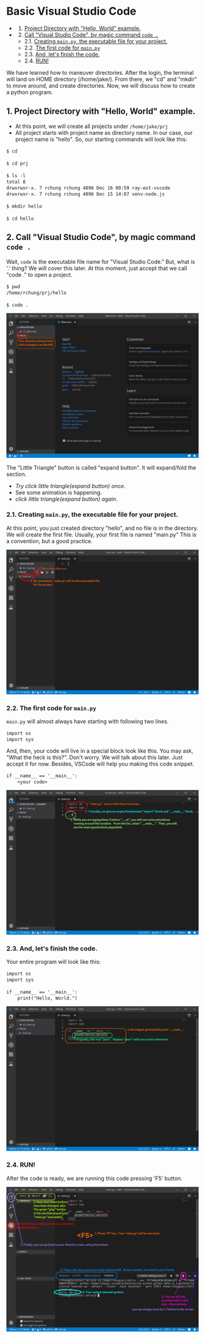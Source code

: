 # Basic Visual Studio Code

<!-- vscode-markdown-toc -->
* 1. [Project Directory with "Hello, World" example.](#ProjectDirectorywithHelloWorldexample.)
* 2. [Call "Visual Studio Code", by magic command `code .`](#CallVisualStudioCodebymagiccommandcode.)
	* 2.1. [Creating `main.py`, the executable file for your project.](#Creatingmain.pytheexecutablefileforyourproject.)
	* 2.2. [The first code for `main.py`](#Thefirstcodeformain.py)
	* 2.3. [And, let's finish the code.](#Andletsfinishthecode.)
	* 2.4. [RUN!](#RUN)

<!-- vscode-markdown-toc-config
	numbering=true
	autoSave=true
	/vscode-markdown-toc-config -->
<!-- /vscode-markdown-toc -->

We have learned how to maneuver directories.  After the login, the terminal will land on HOME directory (/home/jake/).  From there, we "cd" and "mkdir" to move around, and create directories.  Now, we will discuss how to create a python program.

##  1. <a name='ProjectDirectorywithHelloWorldexample.'></a>Project Directory with "Hello, World" example.

- At this point, we will create all projects under `/home/jake/prj`
- All project starts with project name as directory name.  In our case, our project name is "hello".  So, our starting commands will look like this:
```
$ cd

$ cd prj

$ ls -l
total 8
drwxrwxr-x. 7 rchung rchung 4096 Dec 16 00:59 ray-ext-vscode
drwxrwxr-x. 7 rchung rchung 4096 Dec 15 14:07 venv-node.js

$ mkdir hello

$ cd hello

```

##  2. <a name='CallVisualStudioCodebymagiccommandcode.'></a>Call "Visual Studio Code", by magic command `code .`

Wait, `code` is the executable file name for "Visual Studio Code."  But, what is '.' thing?
We will cover this later.  At this moment, just accept that we call "code ." to open a project.

```
$ pwd
/home/rchung/prj/hello

$ code .
```

![Basic VSCode Window](code-1.png)

The "Little Triangle" button is called "expand button".  It will expand/fold the section.

- _Try click little triangle(expand button) once._
- See some animation is happening.
- _click little triangle(expand button) again._

###  2.1. <a name='Creatingmain.pytheexecutablefileforyourproject.'></a>Creating `main.py`, the executable file for your project.

At this point, you just created directory "hello", and no file is in the directory.  We will create the first file.
Usually, your first file is named "main.py"  This is a convention, but a good practice.

![Creating `main.py` file](code-2.png)

###  2.2. <a name='Thefirstcodeformain.py'></a>The first code for `main.py`

`main.py` will almost always have starting with following two lines.

```
import os
import sys
```

And, then, your code will live in a special block look like this.
You may ask, "What the heck is this?".  Don't worry.  We will talk about this later.  Just accept it for now.  Besides, VSCode will help you making this code snippet.

```
if __name__ == '__main__':
    <your code>

```

![Writing first code in `main.py` ](code-3.png)

###  2.3. <a name='Andletsfinishthecode.'></a>And, let's finish the code.

Your entire program will look like this:
```
import os
import sys

if __name__ == '__main__':
    print("Hello, World.")
```
![Code for `main.py` ](code-4.png)

###  2.4. <a name='RUN'></a>RUN!

After the code is ready, we are running this code pressing 'F5' button.

![Execution of `main.py` ](code-5.png)